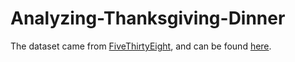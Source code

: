 # Analyzing-Thanksgiving-Dinner
The dataset came from [FiveThirtyEight](http://fivethirtyeight.com), and can be found [here](https://github.com/fivethirtyeight/data/tree/master/thanksgiving-2015).

